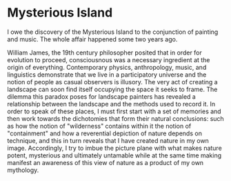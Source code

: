 # Mysterious Island

I owe the discovery of the Mysterious Island to the conjunction of painting and music. The whole affair happened some two years ago.

William James, the 19th century philosopher posited that in order for evolution to proceed, consciousnous was a necessary ingredient at the origin of everything. Contemporary physics, anthropology, music, and linguistics demonstrate that we live in a participatory universe and the notion of people as casual observers is illusory. The very act of creating a landscape can soon find itself occupying the space it seeks to frame. The dilemma this paradox poses for landscape painters has revealed a relationship between the landscape and the methods used to record it. In order to speak of these places, I must first start with a set of memories and then work towards the dichotomies that form their natural conclusions: such as how the notion of "wilderness" contains within it the notion of "containment" and how a reverential depiction of nature depends on technique, and this in turn reveals that I have created nature in my own image. Accordingly, I try to imbue the picture plane with what makes nature potent, mysterious and ultimately untamable while at the same time making manifest an awareness of this view of nature as a product of my own mythology. 
